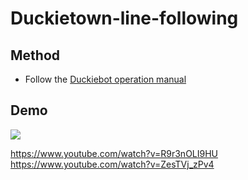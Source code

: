 # Duckietown-line-following

## Method

* Follow the [Duckiebot operation manual](https://docs.duckietown.org/DT19/opmanual_duckiebot/out/db_opmanual_hw_prel.html)

## Demo

![](https://i.imgur.com/dqypPUK.jpg)

https://www.youtube.com/watch?v=R9r3nOLI9HU
https://www.youtube.com/watch?v=ZesTVj_zPv4
